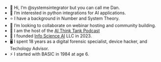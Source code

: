 - 👋 Hi, I’m @systemsintegrator but you can call me Dan.
- 👀 I’m interested in python integrations for AI applications.
- ⭐ I have a background in Number and System Theory.
- 💞️ I’m looking to collaborate on webinar hosting and community building.
- 🎤 I am the host of the [AI Think Tank Podcast](http://www.aithinktankpodcast.com)
- 💾 I founded [Info Science AI](http://infoscience.ai) LLC in 2023. 
- 🖥️ I spent 18 years as a digital forensic specialist, device hacker, and Techology Advisor.
- ⚡ I started with BASIC in 1984 at age 6.

<!---
systemsintegrator/systemsintegrator is a ✨ special ✨ repository because its `README.md` (this file) appears on your GitHub profile.
You can click the Preview link to take a look at your changes.
--->
